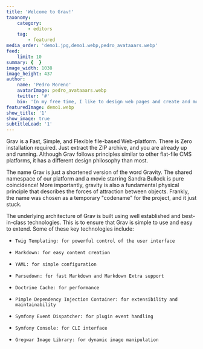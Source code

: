 ```yaml
---
title: 'Welcome to Grav!'
taxonomy:
    category:
        - editors
    tag:
        - featured
media_order: 'demo1.jpg,demo1.webp,pedro_avataaars.webp'
feed:
    limit: 10
summary: {  }
image_width: 1038
image_height: 437
author:
    name: 'Pedro Moreno'
    avatarImage: pedro_avataaars.webp
    twitter: '#'
    bio: 'In my free time, I like to design web pages and create and modify themes for Grav CMS. I love Grav, it''s easy to maintain, flexible, with multiple possibilities'
featuredImage: demo1.webp
show_title: '1'
show_image: true
subtitleLead: '1'
---
```


Grav is a Fast, Simple, and Flexible file-based Web-platform. There is Zero installation required. Just extract the ZIP archive, and you are already up and running. Although Grav follows principles similar to other flat-file CMS platforms, it has a different design philosophy than most.

The name Grav is just a shortened version of the word Gravity. The shared namespace of our platform and a movie starring Sandra Bullock is pure coincidence! More importantly, gravity is also a fundamental physical principle that describes the forces of attraction between objects. Frankly, the name was chosen as a temporary "codename" for the project, and it just stuck.

The underlying architecture of Grav is built using well established and best-in-class technologies. This is to ensure that Grav is simple to use and easy to extend. Some of these key technologies include:

*     Twig Templating: for powerful control of the user interface
*     Markdown: for easy content creation
*     YAML: for simple configuration
*     Parsedown: for fast Markdown and Markdown Extra support
*     Doctrine Cache: for performance
*     Pimple Dependency Injection Container: for extensibility and maintainability
*     Symfony Event Dispatcher: for plugin event handling
*     Symfony Console: for CLI interface
*     Gregwar Image Library: for dynamic image manipulation
